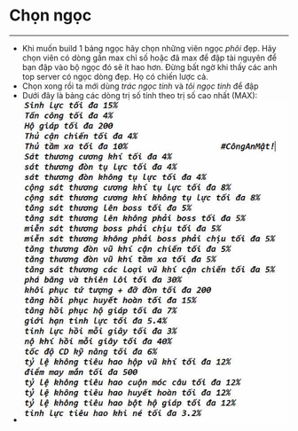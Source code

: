 # Chọn ngọc

---


 - Khi muốn build 1 bảng ngọc hãy chọn những viên ngọc *phôi* đẹp. Hãy chọn viên có dòng gần max chỉ số hoặc đã max để đập tài nguyên để bạn đập vào bộ ngọc đó sẽ ít hao hơn. Đừng bất ngờ khi thấy các anh top server có ngọc dòng đẹp. Họ có chiến lược cả. 
 - Chọn xong rồi ta mới dùng *trác ngọc tinh* và *tôi ngọc tinh* để đập
 - Dưới đây là bảng các dòng trị số tính theo trị số cao nhất (MAX):
 - ![stat max](image.png)


